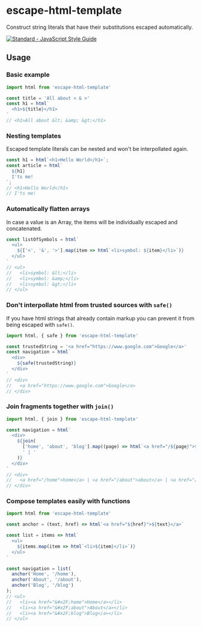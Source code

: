 # escape-html-template

Construct string literals that have their substitutions escaped automatically.

[![Standard - JavaScript Style Guide](https://cdn.rawgit.com/feross/standard/master/badge.svg)](https://github.com/feross/standard)

## Usage

### Basic example

```js
import html from 'escape-html-template'

const title = 'All about < & >'
const h1 = html`
  <h1>${title}</h1>
`
// <h1>All about &lt; &amp; &gt;</h1>
```

### Nesting templates

Escaped template literals can be nested and won't be interpollated again.

```js
const h1 = html`<h1>Hello World</h1>`;
const article = html`
  ${h1}
  I'ts me!
`;
// <h1>Hello World</h1>
// I'ts me!
```

### Automatically flatten arrays

In case a value is an Array, the items will be individually escaped and concatenated.

```js
const listOfSymbols = html`
  <ul>
    ${['<', '&', '>'].map(item => html`<li>symbol: ${item}</li>`)}
  </ul>
`
// <ul>
//   <li>symbol: &lt;</li>
//   <li>symbol: &amp;</li>
//   <li>symbol: &gt;</li>
// </ul>
```

### Don't interpollate html from trusted sources with `safe()`

If you have html strings that already contain markup you can prevent it from being escaped with `safe()`.

```js
import html, { safe } from 'escape-html-template'

const trustedString = '<a href="https://www.google.com">Google</a>'
const navigation = html`
  <div>
    ${safe(trustedString)}
  </div>
`
// <div>
//   <a href="https://www.google.com">Google</a>
// </div>
```

### Join fragments together with `join()`

```js
import html, { join } from 'escape-html-template'

const navigation = html`
  <div>
    ${join(
      ['home', 'about', 'blog'].map((page) => html`<a href="/${page}">${page}</a>`),
      ' | '
    )}
  </div>
`
// <div>
//   <a href="/home">home</a> | <a href="/about">about</a> | <a href="/blog">blog</a>
// </div>
```

### Compose templates easily with functions

```js
import html from 'escape-html-template'

const anchor = (text, href) => html`<a href="${href}">${text}</a>`

const list = items => html`
  <ul>
    ${items.map(item => html`<li>${item}</li>`)}
  </ul>
`

const navigation = list(
  anchor('Home', '/home'),
  anchor('About', '/about'),
  anchor('Blog', '/blog')
);
// <ul>
//   <li><a href="&#x2F;home">Home</a></li>
//   <li><a href="&#x2F;about">About</a></li>
//   <li><a href="&#x2F;blog">Blog</a></li>
// </ul>
```
